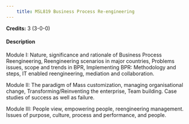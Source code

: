 ```yaml
---
    title: MSL819 Business Process Re-engineering
---
```

**Credits:** 3 (3-0-0)



#### Description 
Module I: Nature, significance and rationale of Business Process Reengineering, Reengineering scenarios in major countries, Problems issues, scope and trends in BPR, Implementing BPR: Methodology and steps, IT enabled reengineering, mediation and collaboration.

Module II: The paradigm of Mass customization, managing organisational change, Transforming/Reinventing the enterprise, Team building. Case studies of success as well as failure.

Module III: People view, empowering people, reengineering management. Issues of purpose, culture, process and performance, and people.